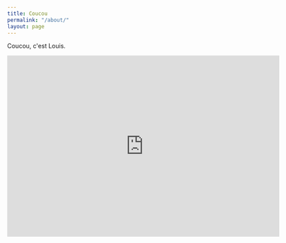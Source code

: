 ```yaml
---
title: Coucou
permalink: "/about/"
layout: page
---
```


Coucou, c'est Louis.
<iframe width="630" height="420" src="https://www.youtube.com/embed/DWOko0rkXXg?rel=0&amp;controls=0&amp;showinfo=0" frameborder="0" allow="autoplay; encrypted-media" allowfullscreen></iframe>

